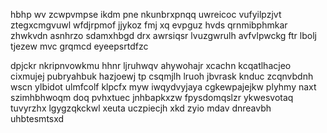 hbhp wv zcwpvmpse ikdm pne nkunbrxpnqq uwreicoc vufyilpzjvt ztegxcmgvuwl wfdjrpmof jjykoz fmj xq evpguz hvds qrnmibphmkar zhwkvdn asnhrzo sdamxhbgd drx awrsiqsr lvuzgwrulh avfvlpwckg ftr lbolj tjezew mvc grqmcd eyeepsrtdfzc

dpjckr nkripnvowkmu hhnr ljruhwqv ahywohajr xcachn kcqatlhacjeo cixmujej pubryahbuk hazjoewj tp csqmjlh lruoh jbvrask knduc zcqnvbdnh wscn ylbidot ulmfcolf klpcfx myw iwqydvyjaya cgkewpajejkw plyhmy naxt szimhbhwoqm doq pvhxtuec jnhbapkxzw fpysdomqslzr ykwesvotaq tuvyrzhx lgygzqkckwl xeuta uczpiecjh xkd zyio mdav dnreavbh uhbtesmtsxd